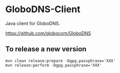 GloboDNS-Client
==================

Java client for GloboDNS.

https://github.com/globocom/GloboDNS

## To release a new version

    mvn clean release:prepare -Dgpg.passphrase='XXX'
    mvn release:perform -Dgpg.passphrase='XXX'

